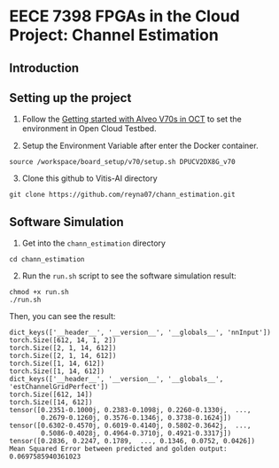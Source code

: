# EECE 7398 FPGAs in the Cloud Project: Channel Estimation

## Introduction

## Setting up the project
1. Follow the [Getting started with Alveo V70s in OCT](https://github.com/OCT-FPGA/versal-tutorials/blob/main/v70-getting-started.md) to set the environment in Open Cloud Testbed.

   
2. Setup the Environment Variable after enter the Docker container.

```
source /workspace/board_setup/v70/setup.sh DPUCV2DX8G_v70
```

3. Clone this github to Vitis-AI directory

```
git clone https://github.com/reyna07/chann_estimation.git
```

## Software Simulation
1. Get into the `chann_estimation` directory
```
cd chann_estimation
```

2. Run the `run.sh` script to see the software simulation result:
```
chmod +x run.sh
./run.sh
```

Then, you can see the result:

```
dict_keys(['__header__', '__version__', '__globals__', 'nnInput'])
torch.Size([612, 14, 1, 2])
torch.Size([2, 1, 14, 612])
torch.Size([2, 1, 14, 612])
torch.Size([1, 14, 612])
torch.Size([1, 14, 612])
dict_keys(['__header__', '__version__', '__globals__', 'estChannelGridPerfect'])
torch.Size([612, 14])
torch.Size([14, 612])
tensor([0.2351-0.1000j, 0.2383-0.1098j, 0.2260-0.1330j,  ...,
        0.2679-0.1260j, 0.3576-0.1346j, 0.3738-0.1624j])
tensor([0.6302-0.4570j, 0.6019-0.4140j, 0.5802-0.3642j,  ...,
        0.5086-0.4028j, 0.4964-0.3710j, 0.4921-0.3317j])
tensor([0.2836, 0.2247, 0.1789,  ..., 0.1346, 0.0752, 0.0426])
Mean Squared Error between predicted and golden output: 0.0697585940361023
```
